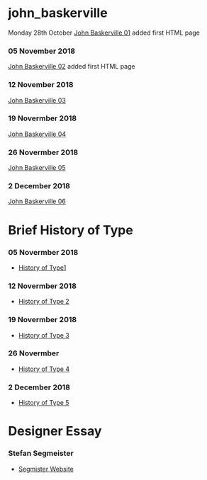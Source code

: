# john_baskerville

Monday 28th October 
[John Baskerville 01](https://rorymcfadden.github.io/john_baskerville/baskerville1.html) added first HTML page 

### 05 November 2018 
[John Baskerville 02](https://rorymcfadden.github.io/john_baskerville/baskerville2.html) added first HTML page 

### 12 November 2018
[John Baskerville 03](https://rorymcfadden.github.io/john_baskerville/baskerville3.html)

### 19 Novermber 2018
[John Baskerville 04](https://rorymcfadden.github.io/john_baskerville/baskerville4.html)

### 26 Novermber 2018
[John Baskerville 05](https://github.com/rorymcfadden/john_baskerville/blob/gh-pages/baskerville5.html)
### 2 December 2018
[John Baskerville 06](https://github.com/rorymcfadden/john_baskerville/blob/gh-pages/baskerville6.html)

# Brief History of Type
### 05 Novermber 2018
- [History of Type1 ](https://rorymcfadden.github.io/john_baskerville/brief-history-of-type.html)

### 12 Novermber 2018
- [History of Type 2](https://rorymcfadden.github.io/john_baskerville/brief-history-of-type2.html)

### 19 Novermber 2018
- [History of Type 3](https://rorymcfadden.github.io/john_baskerville/brief-history-of-type3.html)

### 26 Novermber 
- [History of Type 4](https://rorymcfadden.github.io/john_baskerville/brief-history-of-type4.html)

### 2 December 2018 
- [History of Type 5](https://rorymcfadden.github.io/john_baskerville/https://github.com/rorymcfadden/john_baskerville/blob/gh-pages/brief-history-of-type5.html)
# Designer Essay

### Stefan Segmeister 
- [Segmister Website](https://rorymcfadden.github.io/john_baskerville/blob/gh-pages/stefan-sagmeister.html)